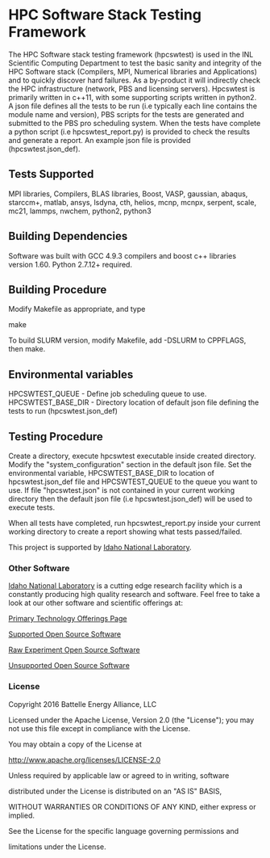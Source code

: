 # HPC Software Stack Testing Framework

The HPC Software stack testing framework (hpcswtest) is used in the INL Scientific Computing Department to test the basic sanity and integrity of the HPC Software stack (Compilers, MPI, Numerical libraries and Applications) and to quickly discover hard failures. As a by-product it will indirectly check the HPC infrastructure (network, PBS and licensing servers). Hpcswtest is primarily written in c++11, with some supporting scripts written in python2. A json file defines all the tests to be run (i.e typically each line contains the module name and version), PBS scripts for the tests are generated and submitted to the PBS pro scheduling system. When the tests have complete a python script (i.e hpcswtest_report.py) is provided to check the results and generate a report.
An example json file is provided (hpcswtest.json_def).


Tests Supported
---------------
MPI libraries, Compilers, BLAS libraries, Boost, VASP, gaussian, abaqus, starccm+, matlab, ansys, lsdyna, cth, helios, mcnp, mcnpx, serpent, scale, mc21, lammps, nwchem, python2, python3


Building Dependencies
---------------------
Software was built with GCC 4.9.3 compilers and boost c++ libraries version 1.60. Python 2.7.12+ required.


Building Procedure
------------------
Modify Makefile as appropriate, and type

make

To build SLURM version, modify Makefile, add -DSLURM to CPPFLAGS, then make.


Environmental variables
-----------------------
HPCSWTEST_QUEUE - Define job scheduling queue to use.
HPCSWTEST_BASE_DIR - Directory location of default json file defining the tests to run (hpcswtest.json_def)


Testing Procedure
----------------
Create a directory, execute hpcswtest executable inside created directory. Modify the "system_configuration" section in the default json file. Set the environmental variable, HPCSWTEST_BASE_DIR to location of hpcswtest.json_def file and HPCSWTEST_QUEUE to the queue you want to use.
If file "hpcswtest.json" is not contained in your current working directory then the default json file (i.e hpcswtest.json_def) will be used to execute tests.

When all tests have completed, run hpcswtest_report.py inside your current working directory to create a report showing what tests passed/failed.



This project is supported by [Idaho National Laboratory](https://www.inl.gov/).



### Other Software


[Idaho National Laboratory](https://www.inl.gov/) is a cutting edge research facility which is a constantly producing high quality research and software. Feel free to take a look at our other software and scientific offerings at:



[Primary Technology Offerings Page](https://www.inl.gov/inl-initiatives/technology-deployment)



[Supported Open Source Software](https://github.com/idaholab)



[Raw Experiment Open Source Software](https://github.com/IdahoLabResearch)



[Unsupported Open Source Software](https://github.com/IdahoLabCuttingBoard)



### License



Copyright 2016 Battelle Energy Alliance, LLC



Licensed under the Apache License, Version 2.0 (the "License");
you may not use this file except in compliance with the License.

You may obtain a copy of the License at



  http://www.apache.org/licenses/LICENSE-2.0



Unless required by applicable law or agreed to in writing, software

distributed under the License is distributed on an "AS IS" BASIS,

WITHOUT WARRANTIES OR CONDITIONS OF ANY KIND, either express or implied.

See the License for the specific language governing permissions and

limitations under the License.
